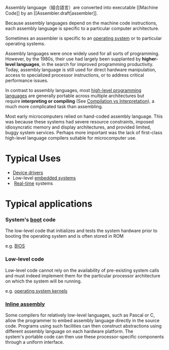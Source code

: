 Assembly language（組合語言）are converted into executable [[Machine Code]] by an [[Assembler.draft|assembler]].

Because assembly languages depend on the machine code instructions, each assembly language is specific to a particular computer architecture.

Sometimes an assembler is specific to an [operating system](https://en.wikipedia.org/wiki/Operating_system) or to particular operating systems.

Assembly languages were once widely used for all sorts of programming. However, by the 1980s, their use had largely been supplanted by **higher-level languages**, in the search for improved programming productivity. Today, assembly language is still used for direct hardware manipulation, access to specialized processor instructions, or to address critical performance issues.

In contrast to assembly languages, most [high-level programming languages](https://en.wikipedia.org/wiki/High-level_programming_language) are generally portable across multiple architectures but require **interpreting or compiling** (See [Compilation vs Interpretation](</Computer Science/Compilation vs Interpretation.md>)), a much more complicated task than assembling.

Most early microcomputers relied on hand-coded assembly language. This was because these systems had severe resource constraints, imposed idiosyncratic memory and display architectures, and provided limited, buggy system services. Perhaps more important was the lack of first-class high-level language compilers suitable for microcomputer use.

# Typical Uses

* [Device drivers](https://en.wikipedia.org/wiki/Device_driver)
* Low-level [embedded systems](https://en.wikipedia.org/wiki/Embedded_system)
*  [Real-time](https://en.wikipedia.org/wiki/Real-time_computing) systems

# Typical applications

### System's [boot](https://en.wikipedia.org/wiki/Booting) code

The low-level code that initializes and tests the system hardware prior to booting the operating system and is often stored in ROM

e.g. [BIOS](https://en.wikipedia.org/wiki/BIOS)

### Low-level code

Low-level code cannot rely on the availability of pre-existing system calls and must indeed implement them for the particular processor architecture on which the system will be running.

e.g. [operating system kernels](https://en.wikipedia.org/wiki/Kernel_(operating_system))

### [Inline assembly](https://en.wikipedia.org/wiki/Inline_assembly)

Some compilers for relatively low-level languages, such as Pascal or C, allow the programmer to embed assembly language directly in the source code. Programs using such facilities can then construct abstractions using different assembly language on each hardware platform. The system's portable code can then use these processor-specific components through a uniform interface.
